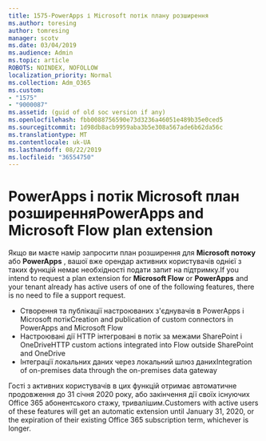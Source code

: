 ```yaml
---
title: 1575-PowerApps і Microsoft потік плану розширення
ms.author: toresing
author: tomresing
manager: scotv
ms.date: 03/04/2019
ms.audience: Admin
ms.topic: article
ROBOTS: NOINDEX, NOFOLLOW
localization_priority: Normal
ms.collection: Adm_O365
ms.custom:
- "1575"
- "9000087"
ms.assetid: (guid of old soc version if any)
ms.openlocfilehash: fbb0088756590e73d3236a46051e489b35e0ced5
ms.sourcegitcommit: 1d98db8acb9959aba3b5e308a567ade6b62da56c
ms.translationtype: MT
ms.contentlocale: uk-UA
ms.lasthandoff: 08/22/2019
ms.locfileid: "36554750"
---
```

# <a name="powerapps-and-microsoft-flow-plan-extension"></a><span data-ttu-id="91384-102">PowerApps і потік Microsoft план розширення</span><span class="sxs-lookup"><span data-stu-id="91384-102">PowerApps and Microsoft Flow plan extension</span></span>

<span data-ttu-id="91384-103">Якщо ви маєте намір запросити план розширення для **Microsoft потоку** або **PowerApps** , вашої вже орендар активних користувачів однієї з таких функцій немає необхідності подати запит на підтримку.</span><span class="sxs-lookup"><span data-stu-id="91384-103">If you intend to request a plan extension for **Microsoft Flow** or **PowerApps** and your tenant already has active users of one of the following features, there is no need to file a support request.</span></span>

- <span data-ttu-id="91384-104">Створення та публікації настроюваних з'єднувачів в PowerApps і Microsoft потік</span><span class="sxs-lookup"><span data-stu-id="91384-104">Creation and publication of custom connectors in PowerApps and Microsoft Flow</span></span>
- <span data-ttu-id="91384-105">Настроювані дії HTTP інтегровані в потік за межами SharePoint і OneDrive</span><span class="sxs-lookup"><span data-stu-id="91384-105">HTTP custom actions integrated into Flow outside SharePoint and OneDrive</span></span>
- <span data-ttu-id="91384-106">Інтеграції локальних даних через локальний шлюз даних</span><span class="sxs-lookup"><span data-stu-id="91384-106">Integration of on-premises data through the on-premises  data gateway</span></span>

<span data-ttu-id="91384-107">Гості з активних користувачів в цих функцій отримає автоматичне продовження до 31 січня 2020 року, або закінчення дії своїх існуючих Office 365 абонентського стажу, тривалішим.</span><span class="sxs-lookup"><span data-stu-id="91384-107">Customers with active users of these features will get an automatic extension until January 31, 2020, or the expiration of their existing Office 365 subscription term, whichever is longer.</span></span>